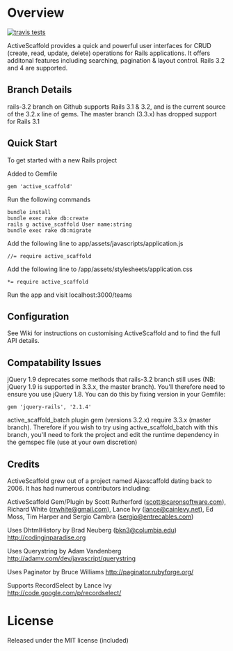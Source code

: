 Overview
========
[![travis tests](https://travis-ci.org/activescaffold/active_scaffold.png)](https://travis-ci.org/activescaffold/active_scaffold)

ActiveScaffold provides a quick and powerful user interfaces for CRUD (create, read, update, delete) operations for Rails applications. It offers additonal features including searching, pagination & layout control.  Rails 3.2 and 4 are supported.

Branch Details
--------------
rails-3.2 branch on Github supports Rails 3.1 & 3.2, and is the current source of the 3.2.x line of gems. The master branch (3.3.x) has dropped support for Rails 3.1

Quick Start
-----------
To get started with a new Rails project

Added to Gemfile

    gem 'active_scaffold'

Run the following commands

    bundle install
    bundle exec rake db:create
    rails g active_scaffold User name:string
    bundle exec rake db:migrate

Add the following line to app/assets/javascripts/application.js

    //= require active_scaffold

Add the following line to /app/assets/stylesheets/application.css

    *= require active_scaffold

Run the app and visit localhost:3000/teams 

Configuration
-------------
See Wiki for instructions on customising ActiveScaffold and to find the full API details.

Compatability Issues
--------------------
jQuery 1.9 deprecates some methods that rails-3.2 branch still uses (NB: jQuery 1.9 is supported in 3.3.x, the master branch). You'll therefore need to ensure you use jQuery 1.8. You can do this by fixing version in your Gemfile:

    gem 'jquery-rails', '2.1.4'

active_scaffold_batch plugin gem (versions 3.2.x) require 3.3.x (master branch). Therefore if you wish to try using active_scaffold_batch with this branch, you'll need to fork the project and edit the runtime dependency in the gemspec file (use at your own discretion)

Credits
-------
ActiveScaffold grew out of a project named Ajaxscaffold dating back to 2006. It has had numerous contributors including:

ActiveScaffold Gem/Plugin by Scott Rutherford (scott@caronsoftware.com), Richard White (rrwhite@gmail.com), Lance Ivy (lance@cainlevy.net), Ed Moss, Tim Harper and Sergio Cambra (sergio@entrecables.com)

Uses DhtmlHistory by Brad Neuberg (bkn3@columbia.edu)
http://codinginparadise.org

Uses Querystring by Adam Vandenberg
http://adamv.com/dev/javascript/querystring

Uses Paginator by Bruce Williams
http://paginator.rubyforge.org/

Supports RecordSelect by Lance Ivy
http://code.google.com/p/recordselect/


License
=======
Released under the MIT license (included)
